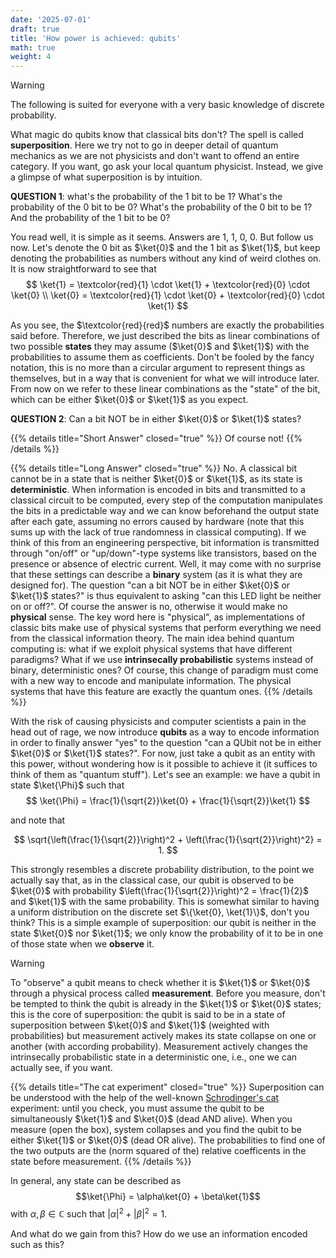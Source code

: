 ```yaml
---
date: '2025-07-01'
draft: true
title: 'How power is achieved: qubits'
math: true
weight: 4
---
```




>[!WARNING]
> The following is suited for everyone with a very basic knowledge of discrete probability.

 What magic do qubits know that classical bits don't? The spell is called $\textbf{superposition}$. Here we try not to go in deeper detail of quantum mechanics as we are not physicists and don't want to offend an entire category. If you want, go ask your local quantum physicist. Instead, we give a glimpse of what superposition is by intuition.


$\textbf{QUESTION 1}$:
what's the probability of the 1 bit to be 1? What's the probability of the 0 bit to be 0? What's the probability of the 0 bit to be 1? And the probability of the 1 bit to be 0?

You read well, it is simple as it seems. Answers are 1, 1, 0, 0. But follow us now. Let's denote the 0 bit as $\ket{0}$ and the 1 bit as $\ket{1}$, but keep denoting the probabilities as numbers without any kind of weird clothes on. It is now straightforward to see that 
$$
\ket{1} = \textcolor{red}{1} \cdot \ket{1} + \textcolor{red}{0} \cdot \ket{0}  \\ 
\ket{0} = \textcolor{red}{1} \cdot \ket{0} + \textcolor{red}{0} \cdot \ket{1}  
$$

As you see, the $\textcolor{red}{red}$ numbers are exactly the probabilities said before. Therefore, we just described the bits as linear combinations of two possible $\textbf{states}$ they may assume ($\ket{0}$ and $\ket{1}$) with the probabilities to assume them as coefficients.
Don't be fooled by the fancy notation, this is no more than a circular argument to represent things as themselves, but in a way that is convenient for what we will introduce later. From now on we refer to these linear combinations as the "state" of the bit, which can be either $\ket{0}$ or $\ket{1}$ as you expect.

$\textbf{QUESTION 2}$:
Can a bit NOT be in either $\ket{0}$ or $\ket{1}$ states?

{{% details title="Short Answer" closed="true" %}}
Of course not!
{{% /details %}}

{{% details title="Long Answer" closed="true" %}}
No. A classical bit cannot be in a state that is neither $\ket{0}$ or $\ket{1}$, as its state is $\textbf{deterministic}$. When information is encoded in bits and transmitted to a classical circuit to be computed, every step of the computation manipulates the bits in a predictable way and we can know beforehand the output state after each gate, assuming no errors caused by hardware (note that this sums up with the lack of true randomness in classical computing). If we think of this from an engineering perspective, bit information is transmitted through "on/off" or "up/down"-type systems like transistors, based on the presence or absence of electric current. Well, it may come with no surprise that these settings can describe a $\textbf{binary}$ system (as it is what they are designed for). The question "can a bit NOT be in either $\ket{0}$ or $\ket{1}$ states?" is thus equivalent to asking "can this LED light be neither on or off?". Of course the answer is no, otherwise it would make no $\textbf{physical}$ sense. The key word here is "physical", as implementations of classic bits make use of physical systems that perform everything we need from the classical information theory. The main idea behind quantum computing is: what if we exploit physical systems that have different paradigms? What if we use $\textbf{intrinsecally probabilistic}$ systems instead of binary, deterministic ones? Of course, this change of paradigm must come with a new way to encode and manipulate information. The physical systems that have this feature are exactly the quantum ones.
{{% /details %}}

 With the risk of causing physicists and computer scientists a pain in the head out of rage, we now introduce $\textbf{qubits}$ as a way to encode information in order to finally answer "yes" to the question "can a QUbit not be in either $\ket{0}$ or $\ket{1}$ states?". For now, just take a qubit as an entity with this power, without wondering how is it possible to achieve it (it suffices to think of them as "quantum stuff"). Let's see an example: we have a qubit in state $\ket{\Phi}$ such that
$$
\ket{\Phi} = \frac{1}{\sqrt{2}}\ket{0} + \frac{1}{\sqrt{2}}\ket{1}
$$

and note that 

$$
\sqrt{\left(\frac{1}{\sqrt{2}}\right)^2 + \left(\frac{1}{\sqrt{2}}\right)^2} = 1.
$$

This strongly resembles a discrete probability distribution, to the point we actually say that, as in the classical case, our qubit is observed to be $\ket{0}$ with probability $\left(\frac{1}{\sqrt{2}}\right)^2 = \frac{1}{2}$ and $\ket{1}$ with  the same probability. This is somewhat similar to having a uniform distribution on the discrete set $\{\ket{0}, \ket{1}\}$, don't you think? This is a simple example of superposition: our qubit is neither in the state $\ket{0}$ nor $\ket{1}$; we only know the probability of it to be in one of those state when we $\textbf{observe}$ it.
>[!WARNING]
>To "observe" a qubit means to check whether it is $\ket{1}$ or $\ket{0}$ through a physical process called $\textbf{measurement}$. Before you measure, don't be tempted to think the qubit is already in the $\ket{1}$ or $\ket{0}$ states; this is the core of superposition: the qubit is said to be in a state of superposition between $\ket{0}$ and $\ket{1}$ (weighted with probabilities) but measurement actively makes its state collapse on one or another (with according probability). Measurement actively changes the intrinsecally probabilistic state in a deterministic one, i.e., one we can actually see, if you want.

{{% details title="The cat experiment" closed="true" %}}
Superposition can be understood with the help of the well-known [Schrodinger's cat](https://en.wikipedia.org/wiki/Schr%C3%B6dinger's_cat) experiment: until you check, you must assume the qubit to be simultaneously $\ket{1}$ and $\ket{0}$ (dead AND alive). When you measure (open the box), system collapses and you find the qubit to be either $\ket{1}$ or $\ket{0}$ (dead OR alive). The probabilities to find one of the two outputs are the (norm squared of the) relative coefficents in the state before measurement.
{{% /details %}}


  In general, any state can be described as $$\ket{\Phi} = \alpha\ket{0} + \beta\ket{1}$$ with $\alpha, \beta \in \mathbb{C}$ such that $|\alpha|^2 + |\beta|^2 =1$.



 And what do we gain from this? How do we use an information encoded such as this?